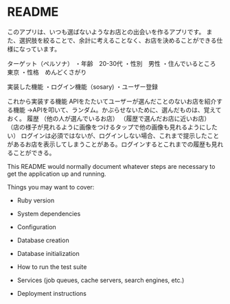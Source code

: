 # README

このアプリは、いつも選ばないようなお店との出会いを作るアプリです。
また、選択肢を絞ることで、余計に考えることなく、お店を決めることができる仕様になっています。

ターゲット（ペルソナ）
・年齢　20-30代
・性別　男性
・住んでいるところ　東京
・性格　めんどくさがり

実装した機能
・ログイン機能（sosary)
・ユーザー登録

これから実装する機能
APIをたたいてユーザーが選んだことのないお店を紹介する機能
→APIを叩いて、ランダム。かぶらせないために、選んだものは、覚えておく。
履歴
（他の人が選んでいるお店）
（履歴で選んだお店に近いお店）
（店の様子が見れるように画像をつけるタップで他の画像も見れるようにしたい）
ログインは必須ではないが、ログインしない場合、これまで提示したことがあるお店を表示してしまうことがある。ログインするとこれまでの履歴も見れることができる。




This README would normally document whatever steps are necessary to get the
application up and running.

Things you may want to cover:

* Ruby version

* System dependencies

* Configuration

* Database creation

* Database initialization

* How to run the test suite

* Services (job queues, cache servers, search engines, etc.)

* Deployment instructions


